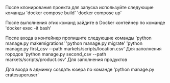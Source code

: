 После клонирования проекта для запуска используйте следующие команды
'docker compose build'
'docker compose up'


После выполнения этих команд зайдите в Docker контейнер по команде
'docker exec -it <Your conteiner id> bash'


После входа в контейнер пропишите следующие команды
'python manage.py makemigrations'
'python manage.py migrate'
'python manage.py first_csv --path markets/scripts/location.csv' Для заполнения городов
'python manage.py second_csv --path markets/scripts/product.csv' Для заполнения продуктов

Для входа в админку создать юзера по команде
'python manage.py cratesuperuser'



